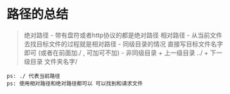 # 路径的总结

> 绝对路径
	- 带有盘符或者http协议的都是绝对路径
> 相对路径
	- 从当前文件去找目标文件的过程就是相对路径
	- 同级目录的情况 直接写目标文件名字即可   (或者在前面加./  , 可加可不加)
	- 非同级目录
		+ 上一级目录  ../
		+ 下一级目录  文件夹名字/

	ps: ./ 代表当前路径
	ps: 使用相对路径和绝对路径都可以 可以找到和请求文件